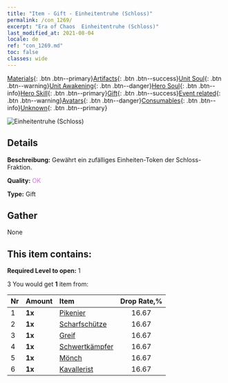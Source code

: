 ```yaml
---
title: "Item - Gift - Einheitentruhe (Schloss)"
permalink: /con_1269/
excerpt: "Era of Chaos  Einheitentruhe (Schloss)"
last_modified_at: 2021-08-04
locale: de
ref: "con_1269.md"
toc: false
classes: wide
---
```

 [Materials](/ItemsDE/){: .btn .btn--primary}[Artifacts](/ItemsDE/Artifacts/){: .btn .btn--success}[Unit Soul](/ItemsDE/UnitSoul/){: .btn .btn--warning}[Unit Awakening](/ItemsDE/UnitAwakening/){: .btn .btn--danger}[Hero Soul](/ItemsDE/HeroSoul/){: .btn .btn--info}[Hero Skill](/ItemsDE/HeroSkill/){: .btn .btn--primary}[Gift](/ItemsDE/Gift/){: .btn .btn--success}[Event related](/ItemsDE/Events/){: .btn .btn--warning}[Avatars](/ItemsDE/Avatars/){: .btn .btn--danger}[Consumables](/ItemsDE/Consumables/){: .btn .btn--info}[Unknown](/ItemsDE/Unknown/){: .btn .btn--primary}

 ![Einheitentruhe (Schloss)](/images/t/i_904001.png)

## Details
 **Beschreibung:** Gewährt ein zufälliges Einheiten-Token der Schloss-Fraktion.

 **Quality:** <span style="color: #DA70D6">OK</span>

 **Type:** Gift

## Gather

  None

## This item contains:

 **Required Level to open:** 1

 3 You would get **1** item  from:

  | Nr | Amount |     Item    | Drop Rate,% |
  |:---|:-------|:------------|:---------:|
  | 1 |  **1x** | [Pikenier](/ItemsDE/unt_190/) | 16.67 | 
  | 2 |  **1x** | [Scharfschütze](/ItemsDE/unt_191/) | 16.67 | 
  | 3 |  **1x** | [Greif](/ItemsDE/unt_192/) | 16.67 | 
  | 4 |  **1x** | [Schwertkämpfer](/ItemsDE/unt_193/) | 16.67 | 
  | 5 |  **1x** | [Mönch](/ItemsDE/unt_194/) | 16.67 | 
  | 6 |  **1x** | [Kavallerist](/ItemsDE/unt_195/) | 16.67 | 
